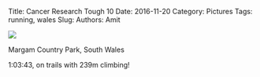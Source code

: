 Title: Cancer Research Tough 10
Date: 2016-11-20
Category: Pictures
Tags: running, wales
Slug: 
Authors: Amit

<div class="imagepost">
<img src="/images/tough10.jpg" class="imageitem large" />
</div>

Margam Country Park, South Wales

1:03:43, on trails with 239m climbing!
